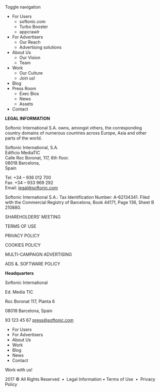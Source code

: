 Toggle navigation

*   For Users
    *   softonic.com
    *   Turbo Booster
    *   appcrawlr
*   For Advertisers
    *   Our Reach
    *   Advertising solutions
*   About Us
    *   Our Vision
    *   Team
*   Work
    *   Our Culture
    *   Join us!
*   Blog
*   Press Room
    *   Exec Bios
    *   News
    *   Assets
*   Contact

**LEGAL INFORMATION** 

Softonic International S.A. owns, amongst others, the corresponding country domains of numerous countries across Europe, Asia and other parts of the world.

Softonic International, S.A.  
Edificio MediaTIC  
Calle Roc Boronat, 117, 6th floor.  
08018 Barcelona,  
Spain

Tel: +34 – 936 012 700  
Fax: +34 – 933 969 292  
Email: legal@softonic.com

Softonic International S.A.: Tax Identification Number: A-62134341. Filed with the Commercial Registry of Barcelona, Book 44171, Page 136, Sheet B 210880.

SHAREHOLDERS’ MEETING

TERMS OF USE

PRIVACY POLICY

COOKIES POLICY

MULTI-CAMPAIGN ADVERTISING

ADS &. SOFTWARE POLICY

**Headquarters**

Softonic International

Ed. Media TIC

Roc Boronat 117, Planta 6

08018 Barcelona, Spain

93 123 45 67 press@softonic.com

*   For Users
*   For Advertisers
*   About Us
*   Work
*   Blog
*   News
*   Contact

Work with us!

2017 © All Rights Reserved  •  Legal Information • Terms of Use  •  Privacy Policy